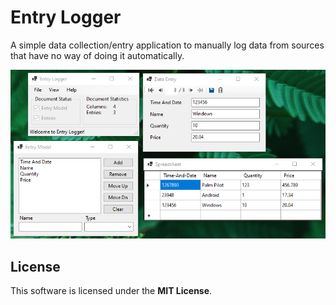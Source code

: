 # Entry Logger

A simple data collection/entry application to manually log data from sources
that have no way of doing it automatically.

![Screenshot](/Screenshots/2020-06-11.png?raw=true)

## License

This software is licensed under the **MIT License**.
